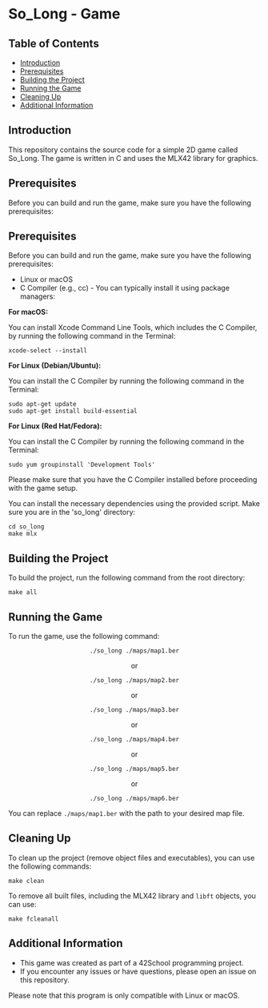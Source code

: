 <h1>So_Long - Game</h1>

<h2>Table of Contents</h2>
<ul>
  <li><a href="#introduction">Introduction</a></li>
  <li><a href="#prerequisites">Prerequisites</a></li>
  <li><a href="#building-the-project">Building the Project</a></li>
  <li><a href="#running-the-game">Running the Game</a></li>
  <li><a href="#cleaning-up">Cleaning Up</a></li>
  <li><a href="#additional-information">Additional Information</a></li>
</ul>

<h2 id="introduction">Introduction</h2>
<p>This repository contains the source code for a simple 2D game called So_Long. The game is written in C and uses the MLX42 library for graphics.</p>

<h2 id="prerequisites">Prerequisites</h2>
<p>Before you can build and run the game, make sure you have the following prerequisites:</p>
<h2 id="prerequisites">Prerequisites</h2>
<p>Before you can build and run the game, make sure you have the following prerequisites:</p>
<ul>
  <li>Linux or macOS</li>
  <li>C Compiler (e.g., cc) - You can typically install it using package managers:</li>
</ul>

<p><strong>For macOS:</strong></p>
<p>You can install Xcode Command Line Tools, which includes the C Compiler, by running the following command in the Terminal:</p>

<pre><code>xcode-select --install</code></pre>

<p><strong>For Linux (Debian/Ubuntu):</strong></p>
<p>You can install the C Compiler by running the following command in the Terminal:</p>

<pre><code>sudo apt-get update
sudo apt-get install build-essential</code></pre>

<p><strong>For Linux (Red Hat/Fedora):</strong></p>
<p>You can install the C Compiler by running the following command in the Terminal:</p>

<pre><code>sudo yum groupinstall 'Development Tools'</code></pre>

<p>Please make sure that you have the C Compiler installed before proceeding with the game setup.</p>

<p>You can install the necessary dependencies using the provided script. Make sure you are in the 'so_long' directory:</p>
<pre><code>cd so_long
make mlx</code></pre>

<h2 id="building-the-project">Building the Project</h2>
<p>To build the project, run the following command from the root directory:</p>
<pre><code>make all</code></pre>

<h2 id="running-the-game">Running the Game</h2>
<p>To run the game, use the following command:</p>
<div style="text-align: center;">
  <pre><code>./so_long ./maps/map1.ber</code></pre>
  <p>or</p>
  <pre><code>./so_long ./maps/map2.ber</code></pre>
  <p>or</p>
  <pre><code>./so_long ./maps/map3.ber</code></pre>
  <p>or</p>
  <pre><code>./so_long ./maps/map4.ber</code></pre>
  <p>or</p>
  <pre><code>./so_long ./maps/map5.ber</code></pre>
  <p>or</p>
  <pre><code>./so_long ./maps/map6.ber</code></pre>
</div>
<p>You can replace <code>./maps/map1.ber</code> with the path to your desired map file.</p>

<h2 id="cleaning-up">Cleaning Up</h2>
<p>To clean up the project (remove object files and executables), you can use the following commands:</p>
<pre><code>make clean</code></pre>

<p>To remove all built files, including the MLX42 library and <code>libft</code> objects, you can use:</p>
<pre><code>make fcleanall</code></pre>

<h2 id="additional-information">Additional Information</h2>
<ul>
  <li>This game was created as part of a 42School programming project.</li>
  <li>If you encounter any issues or have questions, please open an issue on this repository.</li>
</ul>

<p>Please note that this program is only compatible with Linux or macOS.</p>
